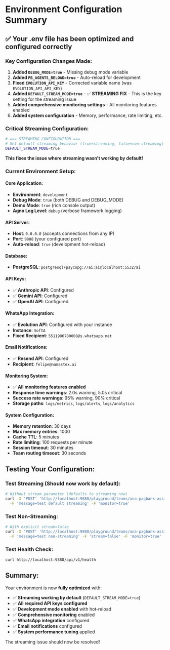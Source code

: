 # Environment Configuration Summary

## ✅ Your .env file has been optimized and configured correctly

### Key Configuration Changes Made:

1. **Added `DEBUG_MODE=true`** - Missing debug mode variable
2. **Added `PB_AGENTS_RELOAD=true`** - Auto-reload for development
3. **Fixed `EVOLUTION_API_KEY`** - Corrected variable name (was `EVOLUTION_API_API_KEY`)
4. **Added `DEFAULT_STREAM_MODE=true`** - ✅ **STREAMING FIX** - This is the key setting for the streaming issue
5. **Added comprehensive monitoring settings** - All monitoring features enabled
6. **Added system configuration** - Memory, performance, rate limiting, etc.

### Critical Streaming Configuration:
```bash
# === STREAMING CONFIGURATION ===
# Set default streaming behavior (true=streaming, false=non-streaming)
DEFAULT_STREAM_MODE=true
```

**This fixes the issue where streaming wasn't working by default!**

### Current Environment Setup:

#### Core Application:
- **Environment**: `development` 
- **Debug Mode**: `true` (both DEBUG and DEBUG_MODE)
- **Demo Mode**: `true` (rich console output)
- **Agno Log Level**: `debug` (verbose framework logging)

#### API Server:
- **Host**: `0.0.0.0` (accepts connections from any IP)
- **Port**: `9888` (your configured port)
- **Auto-reload**: `true` (development hot-reload)

#### Database:
- **PostgreSQL**: `postgresql+psycopg://ai:ai@localhost:5532/ai`

#### API Keys:
- ✅ **Anthropic API**: Configured
- ✅ **Gemini API**: Configured  
- ✅ **OpenAI API**: Configured

#### WhatsApp Integration:
- ✅ **Evolution API**: Configured with your instance
- **Instance**: `SofIA`
- **Fixed Recipient**: `5511986780008@s.whatsapp.net`

#### Email Notifications:
- ✅ **Resend API**: Configured
- **Recipient**: `felipe@namastex.ai`

#### Monitoring System:
- ✅ **All monitoring features enabled**
- **Response time warnings**: 2.0s warning, 5.0s critical
- **Success rate warnings**: 95% warning, 90% critical
- **Storage paths**: `logs/metrics`, `logs/alerts`, `logs/analytics`

#### System Configuration:
- **Memory retention**: 30 days
- **Max memory entries**: 1000
- **Cache TTL**: 5 minutes
- **Rate limiting**: 100 requests per minute
- **Session timeout**: 30 minutes
- **Team routing timeout**: 30 seconds

## Testing Your Configuration:

### Test Streaming (Should now work by default):
```bash
# Without stream parameter (defaults to streaming now)
curl -X 'POST' 'http://localhost:9888/playground/teams/ana-pagbank-assistant/runs' \
  -F 'message=test default streaming' -F 'monitor=true'
```

### Test Non-Streaming:
```bash
# With explicit stream=false
curl -X 'POST' 'http://localhost:9888/playground/teams/ana-pagbank-assistant/runs' \
  -F 'message=test non-streaming' -F 'stream=false' -F 'monitor=true'
```

### Test Health Check:
```bash
curl http://localhost:9888/api/v1/health
```

## Summary:

Your environment is now **fully optimized** with:
- ✅ **Streaming working by default** (`DEFAULT_STREAM_MODE=true`)
- ✅ **All required API keys configured**
- ✅ **Development mode enabled** with hot-reload
- ✅ **Comprehensive monitoring** enabled
- ✅ **WhatsApp integration** configured
- ✅ **Email notifications** configured
- ✅ **System performance tuning** applied

The streaming issue should now be resolved!